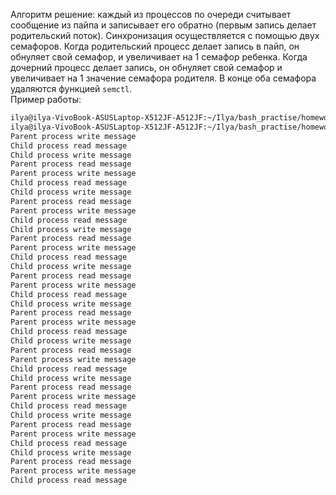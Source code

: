 Алгоритм решение: каждый из процессов по очереди считывает сообщение из пайпа и записывает его обратно (первым запись делает
родительский поток). Синхронизация осуществляется с помощью двух семафоров. Когда родительский процесс делает запись в пайп, он обнуляет свой семафор, и увеличивает на 1 семафор ребенка. Когда дочерний процесс делает запись, он обнуляет свой семафор и увеличивает на 1 значение семафора родителя. В конце оба семафора удаляются функцией `semctl`.  
Пример работы: 
```bash
ilya@ilya-VivoBook-ASUSLaptop-X512JF-A512JF:~/Ilya/bash_practise/homeworks/hm9$ gcc main.c -o ./main
ilya@ilya-VivoBook-ASUSLaptop-X512JF-A512JF:~/Ilya/bash_practise/homeworks/hm9$ ./main 
Parent process write message
Child process read message
Child process write message
Parent process read message
Parent process write message
Child process read message
Child process write message
Parent process read message
Parent process write message
Child process read message
Child process write message
Parent process read message
Parent process write message
Child process read message
Child process write message
Parent process read message
Parent process write message
Child process read message
Child process write message
Parent process read message
Parent process write message
Child process read message
Child process write message
Parent process read message
Parent process write message
Child process read message
Child process write message
Parent process read message
Parent process write message
Child process read message
Child process write message
Parent process read message
Parent process write message
Child process read message
Child process write message
Parent process read message
Parent process write message
Child process read message

```